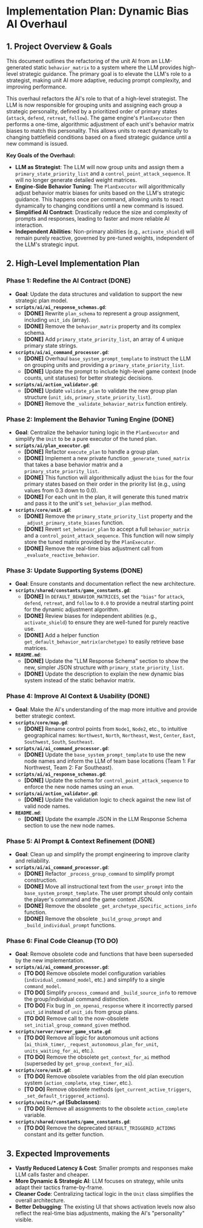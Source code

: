 # Implementation Plan: Dynamic Bias AI Overhaul

## 1. Project Overview & Goals

This document outlines the refactoring of the unit AI from an LLM-generated static `behavior_matrix` to a system where the LLM provides high-level strategic guidance. The primary goal is to elevate the LLM's role to a strategist, making unit AI more adaptive, reducing prompt complexity, and improving performance.

This overhaul refactors the AI's role to that of a high-level strategist. The LLM is now responsible for grouping units and assigning each group a strategic personality, defined by a prioritized order of primary states (`attack`, `defend`, `retreat`, `follow`). The game engine's `PlanExecutor` then performs a one-time, algorithmic adjustment of each unit's behavior matrix biases to match this personality. This allows units to react dynamically to changing battlefield conditions based on a fixed strategic guidance until a new command is issued.

**Key Goals of the Overhaul:**

*   **LLM as Strategist**: The LLM will now group units and assign them a `primary_state_priority_list` and a `control_point_attack_sequence`. It will no longer generate detailed weight matrices.
*   **Engine-Side Behavior Tuning**: The `PlanExecutor` will algorithmically adjust behavior matrix biases for units based on the LLM's strategic guidance. This happens once per command, allowing units to react dynamically to changing conditions until a new command is issued.
*   **Simplified AI Contract**: Drastically reduce the size and complexity of prompts and responses, leading to faster and more reliable AI interaction.
*   **Independent Abilities**: Non-primary abilities (e.g., `activate_shield`) will remain purely reactive, governed by pre-tuned weights, independent of the LLM's strategic input.

## 2. High-Level Implementation Plan

### Phase 1: Redefine the AI Contract (DONE)

*   **Goal**: Update the data structures and validation to support the new strategic plan model.
*   **`scripts/ai/ai_response_schemas.gd`**:
    *   **[DONE]** Rewrite `plan_schema` to represent a group assignment, including `unit_ids` (array).
    *   **[DONE]** Remove the `behavior_matrix` property and its complex schema.
    *   **[DONE]** Add `primary_state_priority_list`, an array of 4 unique primary state strings.
*   **`scripts/ai/ai_command_processor.gd`**:
    *   **[DONE]** Overhaul `base_system_prompt_template` to instruct the LLM on grouping units and providing a `primary_state_priority_list`.
    *   **[DONE]** Update the prompt to include high-level game context (node counts, unit statuses) for better strategic decisions.
*   **`scripts/ai/action_validator.gd`**:
    *   **[DONE]** Update `validate_plan` to validate the new group plan structure (`unit_ids`, `primary_state_priority_list`).
    *   **[DONE]** Remove the `_validate_behavior_matrix` function entirely.

### Phase 2: Implement the Behavior Tuning Engine (DONE)

*   **Goal**: Centralize the behavior tuning logic in the `PlanExecutor` and simplify the `Unit` to be a pure executor of the tuned plan.
*   **`scripts/ai/plan_executor.gd`**:
    *   **[DONE]** Refactor `execute_plan` to handle a group plan.
    *   **[DONE]** Implement a new private function `_generate_tuned_matrix` that takes a base behavior matrix and a `primary_state_priority_list`.
    *   **[DONE]** This function will algorithmically adjust the `bias` for the four primary states based on their order in the priority list (e.g., using values from 0.3 down to 0.0).
    *   **[DONE]** For each unit in the plan, it will generate this tuned matrix and pass it to the unit's `set_behavior_plan` method.
*   **`scripts/core/unit.gd`**:
    *   **[DONE]** Remove the `primary_state_priority_list` property and the `_adjust_primary_state_biases` function.
    *   **[DONE]** Revert `set_behavior_plan` to accept a full `behavior_matrix` and a `control_point_attack_sequence`. This function will now simply store the tuned matrix provided by the `PlanExecutor`.
    *   **[DONE]** Remove the real-time bias adjustment call from `_evaluate_reactive_behavior`.

### Phase 3: Update Supporting Systems (DONE)

*   **Goal**: Ensure constants and documentation reflect the new architecture.
*   **`scripts/shared/constants/game_constants.gd`**:
    *   **[DONE]** In `DEFAULT_BEHAVIOR_MATRICES`, set the `"bias"` for `attack`, `defend`, `retreat`, and `follow` to `0.0` to provide a neutral starting point for the dynamic adjustment algorithm.
    *   **[DONE]** Review biases for independent abilities (e.g., `activate_shield`) to ensure they are well-tuned for purely reactive use.
    *   **[DONE]** Add a helper function `get_default_behavior_matrix(archetype)` to easily retrieve base matrices.
*   **`README.md`**:
    *   **[DONE]** Update the "LLM Response Schema" section to show the new, simpler JSON structure with `primary_state_priority_list`.
    *   **[DONE]** Update the description to explain the new dynamic bias system instead of the static behavior matrix.

### Phase 4: Improve AI Context & Usability (DONE)

*   **Goal**: Make the AI's understanding of the map more intuitive and provide better strategic context.
*   **`scripts/core/map.gd`**:
    *   **[DONE]** Rename control points from `Node1`, `Node2`, etc., to intuitive geographical names: `Northwest`, `North`, `Northeast`, `West`, `Center`, `East`, `Southwest`, `South`, `Southeast`.
*   **`scripts/ai/ai_command_processor.gd`**:
    *   **[DONE]** Update the `base_system_prompt_template` to use the new node names and inform the LLM of team base locations (Team 1: Far Northwest, Team 2: Far Southeast).
*   **`scripts/ai/ai_response_schemas.gd`**:
    *   **[DONE]** Update the schema for `control_point_attack_sequence` to enforce the new node names using an `enum`.
*   **`scripts/ai/action_validator.gd`**:
    *   **[DONE]** Update the validation logic to check against the new list of valid node names.
*   **`README.md`**:
    *   **[DONE]** Update the example JSON in the LLM Response Schema section to use the new node names.

### Phase 5: AI Prompt & Context Refinement (DONE)

*   **Goal**: Clean up and simplify the prompt engineering to improve clarity and reliability.
*   **`scripts/ai/ai_command_processor.gd`**:
    *   **[DONE]** Refactor `_process_group_command` to simplify prompt construction.
    *   **[DONE]** Move all instructional text from the `user_prompt` into the `base_system_prompt_template`. The user prompt should only contain the player's command and the game context JSON.
    *   **[DONE]** Remove the obsolete `_get_archetype_specific_actions_info` function.
    *   **[DONE]** Remove the obsolete `_build_group_prompt` and `_build_individual_prompt` functions.

### Phase 6: Final Code Cleanup (TO DO)

*   **Goal**: Remove obsolete code and functions that have been superseded by the new implementation.
*   **`scripts/ai/ai_command_processor.gd`**:
    *   **[TO DO]** Remove obsolete model configuration variables (`individual_command_model`, etc.) and simplify to a single `command_model`.
    *   **[TO DO]** Simplify `process_command` and `_build_source_info` to remove the group/individual command distinction.
    *   **[TO DO]** Fix bug in `_on_openai_response` where it incorrectly parsed `unit_id` instead of `unit_ids` from group plans.
    *   **[TO DO]** Remove call to the now-obsolete `set_initial_group_command_given` method.
*   **`scripts/server/server_game_state.gd`**:
    *   **[TO DO]** Remove all logic for autonomous unit actions (`ai_think_timer`, `_request_autonomous_plan_for_unit`, `units_waiting_for_ai`, etc.).
    *   **[TO DO]** Remove the obsolete `get_context_for_ai` method (superseded by `get_group_context_for_ai`).
*   **`scripts/core/unit.gd`**:
    *   **[TO DO]** Remove obsolete variables from the old plan execution system (`action_complete`, `step_timer`, etc.).
    *   **[TO DO]** Remove obsolete methods (`get_current_active_triggers`, `_set_default_triggered_actions`).
*   **`scripts/units/*.gd` (Subclasses)**:
    *   **[TO DO]** Remove all assignments to the obsolete `action_complete` variable.
*   **`scripts/shared/constants/game_constants.gd`**:
    *   **[TO DO]** Remove the deprecated `DEFAULT_TRIGGERED_ACTIONS` constant and its getter function.

## 3. Expected Improvements

*   **Vastly Reduced Latency & Cost**: Smaller prompts and responses make LLM calls faster and cheaper.
*   **More Dynamic & Strategic AI**: LLM focuses on strategy, while units adapt their tactics frame-by-frame.
*   **Cleaner Code**: Centralizing tactical logic in the `Unit` class simplifies the overall architecture.
*   **Better Debugging**: The existing UI that shows activation levels now also reflect the real-time bias adjustments, making the AI's "personality" visible.